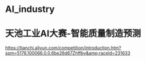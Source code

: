 # AI_industry
# 天池工业AI大赛-智能质量制造预测
https://tianchi.aliyun.com/competition/introduction.htm?spm=5176.100066.0.0.6be26d67Zhffby&amp;raceId=231633
